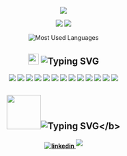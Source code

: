 <center>

[comment]: <> (Hello)
  <img src="https://readme-typing-svg.demolab.com?font=Fira+Code&duration=1000&center=true&multiline=true&repeat=false&width=405&height=100&lines=Hi%2C+I'm+Slava!;I'm+a+software+developer+%26+devops.;And+the+fianc%C3%A9+of+Liz+Lugasi+%F0%9F%A7%A1">


<a href="https://bugzthebunny.github.io/" target="_blank">

![](https://img.shields.io/badge/-Website-blue?logoColor=white&style=for-the-badge)</a> ![](https://img.shields.io/badge/dynamic/json?logo=github&label=GitHub%20Stars&style=for-the-badge&query=%24.stars&url=https://api.github-star-counter.workers.dev/user/bugzthebunny)  

![Most Used Languages](https://github-readme-stats.vercel.app/api/top-langs/?username=bugzthebunny&theme=darcula&hide_border=true&background=FFFFFF00"&hide=jupyter%20notebook) 





[comment]: <> (Skills)
## <img src="https://media2.giphy.com/media/QssGEmpkyEOhBCb7e1/giphy.gif?cid=ecf05e47a0n3gi1bfqntqmob8g9aid1oyj2wr3ds3mg700bl&rid=giphy.gif" width ="25"><b> ![Typing SVG](https://readme-typing-svg.demolab.com?font=Fira+Code&duration=1000&pause=1000&center=true&multiline=true&width=200&height=35&lines=More+skills)</b>


![](https://img.shields.io/badge/-Docker-blue?logo=docker&logoColor=white&style=for-the-badge)
![](https://img.shields.io/badge/-jenkins-grey?logo=jenkins&logoColor=white&style=for-the-badge)
![](https://img.shields.io/badge/-GIT-orange?logo=git&logoColor=white&style=for-the-badge)
![](https://img.shields.io/badge/-FLUTTER-lightblue?logo=flutter&logoColor=white&style=for-the-badge)
![](https://img.shields.io/badge/-Dart-blue?logo=dart&logoColor=white&style=for-the-badge)
![](https://img.shields.io/badge/-Django-green?logo=django&logoColor=white&style=for-the-badge)
![](https://img.shields.io/badge/-Flask-black?logo=flask&logoColor=white&style=for-the-badge)
![](https://img.shields.io/badge/-Sass-pink?logo=sass&style=for-the-badge)
![](https://img.shields.io/badge/-Azure-blue?logo=azuredevops&logoColor=white&style=for-the-badge)
![](https://img.shields.io/badge/-Linux-darkgreen?logo=linux&logoColor=white&style=for-the-badge)
![](https://img.shields.io/badge/-Firebase-orange?logo=firebase&logoColor=white&style=for-the-badge)
![](https://img.shields.io/badge/-NoSQL-green?logo=mongodb&logoColor=white&style=for-the-badge)
![](https://img.shields.io/badge/-SQL-blue?&logoColor=white&style=for-the-badge)

[comment]: <> (Let's connect)
## <img src="https://thumbs.gfycat.com/HeftyGreenAidi-max-1mb.gif" width ="80"><b>![Typing SVG](https://readme-typing-svg.demolab.com?font=Fira+Code&duration=1000&pause=1000&center=true&multiline=true&width=170&height=35&lines=Let's+talk!)</b>

<a href="https://www.linkedin.com/in/vyachislav-lisitzin/" target="_blank">
<img src="https://img.shields.io/badge/linkedin-%2300acee.svg?color=405DE6&style=for-the-badge&logo=linkedin&logoColor=white" alt=linkedin style="margin-bottom: 5px;"/>
</a>
<a href="mailto:slavakutozov@gmail.com" target="_blank">
<img src="https://img.shields.io/badge/gmail-%23EA4335.svg?style=for-the-badge&logo=gmail&logoColor=white" t=mail style="margin-bottom: 5px;" />
</a>



</center>

